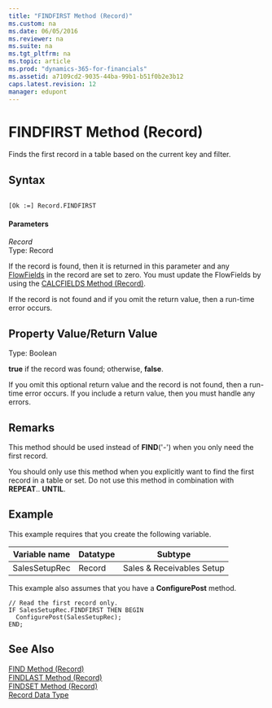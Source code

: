 ```yaml
---
title: "FINDFIRST Method (Record)"
ms.custom: na
ms.date: 06/05/2016
ms.reviewer: na
ms.suite: na
ms.tgt_pltfrm: na
ms.topic: article
ms.prod: "dynamics-365-for-financials"
ms.assetid: a7109cd2-9035-44ba-99b1-b51f0b2e3b12
caps.latest.revision: 12
manager: edupont
---
```

# FINDFIRST Method (Record)
Finds the first record in a table based on the current key and filter.  
  
## Syntax  
  
```  
  
[Ok :=] Record.FINDFIRST  
```  
  
#### Parameters  
 *Record*  
 Type: Record  
  
 If the record is found, then it is returned in this parameter and any [FlowFields](../devenv-flowfields.md) in the record are set to zero. You must update the FlowFields by using the [CALCFIELDS Method \(Record\)](devenv-CALCFIELDS-Method-Record.md).  
  
 If the record is not found and if you omit the return value, then a run-time error occurs.  
  
## Property Value/Return Value  
 Type: Boolean  
  
 **true** if the record was found; otherwise, **false**.  
  
 If you omit this optional return value and the record is not found, then a run-time error occurs. If you include a return value, then you must handle any errors.  
  
## Remarks  
 This method should be used instead of **FIND**\('-'\) when you only need the first record.  
  
 You should only use this method when you explicitly want to find the first record in a table or set. Do not use this method in combination with **REPEAT**.. **UNTIL**.  
  
## Example  
 This example requires that you create the following variable.  
  
|Variable name|Datatype|Subtype|  
|-------------------|--------------|-------------|  
|SalesSetupRec|Record|Sales & Receivables Setup|  
  
 This example also assumes that you have a **ConfigurePost** method.  
  
```  
// Read the first record only.   
IF SalesSetupRec.FINDFIRST THEN BEGIN  
  ConfigurePost(SalesSetupRec);  
END;  
```  
  
## See Also  
 [FIND Method \(Record\)](devenv-FIND-Method-Record.md)   
 [FINDLAST Method \(Record\)](devenv-FINDLAST-Method-Record.md)   
 [FINDSET Method \(Record\)](devenv-FINDSET-Method-Record.md)   
 [Record Data Type](../datatypes/devenv-Record-Data-Type.md)